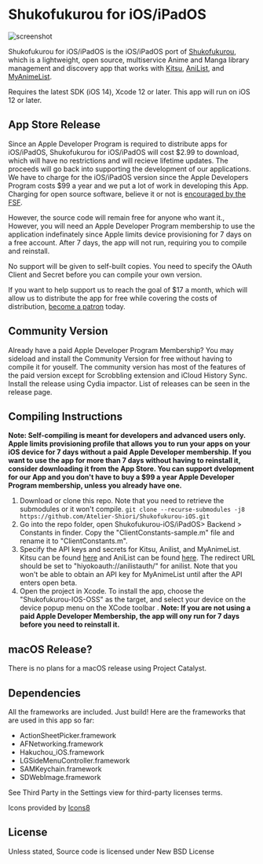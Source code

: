 # Shukofukurou for iOS/iPadOS

![screenshot](https://malupdaterosx.moe/wp-content/uploads/2019/02/iPhone-XSiPad-Pro-13-Landscape-Silver-1024x733.png)

Shukofukurou for iOS/iPadOS is the iOS/iPadOS port of [Shukofukurou](https://github.com/Atelier-Shiori/Shukofukurou), which is a lightweight, open source, multiservice Anime and Manga library management and discovery app that works with [Kitsu](https://kitsu.io/), [AniList](https://anilist.co/), and [MyAnimeList](https://myanimelist.net). 

Requires the latest SDK (iOS 14), Xcode 12 or later. This app will run on iOS 12 or later.

## App Store Release
Since an Apple Developer Program is required to distribute apps for iOS/iPadOS, Shukofukurou for iOS/iPadOS will cost $2.99 to download, which will have no restrictions and will recieve lifetime updates. The proceeds will go back into supporting the development of our applications. We have to charge for the iOS/iPadOS version since the Apple Developers Program costs $99 a year and we put a lot of work in developing this App. Charging for open source software, believe it or not is [encouraged by the FSF](http://www.gnu.org/philosophy/selling.html).

However, the source code will remain free for anyone who want it., However, you will need an Apple Developer Program membership to use the application indefinately since Apple limits device provisioning for 7 days on a free account. After 7 days, the app will not run, requiring you to compile and reinstall.

No support will be given to self-built copies. You need to specify the OAuth Client and Secret before you can compile your own version.

If you want to help support us to reach the goal of $17 a month, which will allow us to distribute the app for free while covering the costs of distribution, [become a patron](https://www.patreon.com/join/malupdaterosx) today.

## Community Version
Already have a paid Apple Developer Program Membership? You may sideload and install the Community Version for free without having to compile it for youself. The community version has most of the features of the paid version except for Scrobbling extension and iCloud History Sync. Install the release using Cydia impactor. List of releases can be seen in the release page.

## Compiling Instructions
**Note: Self-compiling is meant for developers and advanced users only. Apple limits provisioning profile that allows you to run your apps on your iOS device for 7 days without a paid Apple Developer membership. If you want to use the app for more than 7 days without having to reinstall it, consider downloading it from the App Store. You can support dvelopment for our App and you don't have to buy a $99 a year Apple Developer Program membership, unless you already have one.**

1. Download or clone this repo. Note that you need to retrieve the submodules or it won't compile.
```git clone --recurse-submodules -j8 https://github.com/Atelier-Shiori/Shukofukurou-iOS.git```
2. Go into the repo folder, open Shukofukurou-iOS/iPadOS> Backend > Constants in finder. Copy the "ClientConstants-sample.m" file and rename it to "ClientConstants.m".
3. Specify the API keys and secrets for Kitsu, Anilist, and MyAnimeList. Kitsu can be found [here](https://kitsu.docs.apiary.io/#) and AniList can be found [here](https://anilist.co/settings/developer/client/). The redirect URL should be set to "hiyokoauth://anilistauth/" for anilist. Note that you won't be able to obtain an API key for MyAnimeList until after the API enters open beta.
4. Open the project in Xcode. To install the app, choose the "Shukofukurou-IOS-OSS" as the target, and  select your device on the device popup menu on the XCode toolbar . **Note: If you are not using a paid Apple Developer Membership, the app will ony run for 7 days before you need to reinstall it.**

## macOS Release?
There is no plans for a macOS release using Project Catalyst.

## Dependencies
All the frameworks are included. Just build! Here are the frameworks that are used in this app so far:
* ActionSheetPicker.framework
* AFNetworking.framework
* Hakuchou_iOS.framework
* LGSideMenuController.framework
* SAMKeychain.framework
* SDWebImage.framework

See Third Party in the Settings view for third-party licenses terms.

Icons provided by [Icons8](https://icons8.com/)

## License
Unless stated, Source code is licensed under New BSD License
